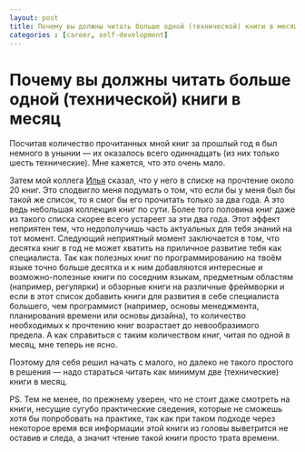 ```yaml
---
layout: post
title: Почему вы должны читать больше одной (технической) книги в месяц
categories : [career, self-development]
---
```


Почему вы должны читать больше одной (технической) книги в месяц
============================================================

Посчитав количество прочитанных мной книг за прошлый год я был немного в унынии — их оказалось всего одиннадцать (из них только шесть технические). Мне кажется, что это очень мало.

Затем мой коллега [Илья][1] сказал, что у него в списке на прочтение около 20 книг. Это сподвигло меня подумать о том, что если бы у меня был бы такой же список, то я смог бы его прочитать только за два года. А это ведь небольшая коллекция книг по сути. Более того половина книг даже из такого списка скорее всего устареет за эти два года. Этот эффект неприятен тем, что недополучишь часть актуальных для тебя знаний на тот момент. Следующий неприятный момент заключается в том, что десятка книг в год не может хватить на приличное развитие тебя как специалиста. Так как полезных книг по программированию на твоём языке точно больше десятка и к ним добавляются интересные и возможно-полезные книги по соседним языкам, предметным областям (например, регулярки) и обзорные книги на различные фреймворки и если в этот список добавить книги для развития в себе специалиста большего, чем программист (например, основы менеджмента, планирования времени или основы дизайна), то количество необходимых к прочтению книг возрастает до невообразимого предела. А как справиться с таким количеством книг, читая по одной в месяц, мне теперь не ясно.

Поэтому для себя решил начать с малого, но далеко не такого простого в решения — надо стараться читать как минимум две (технические) книги в месяц.

PS. Тем не менее, по прежнему уверен, что не стоит даже смотреть на книги, несущие сугубо практические сведения, которые не сможешь хотя бы попробовать на практике, так как при таком подходе через некоторое время вся информации этой книги из головы выветрится не оставив и следа, а значит чтение такой книги просто трата времени.

[1]: https://github.com/i-akhmadullin "github/i-akhmadullin"
